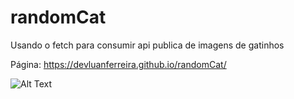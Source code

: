 # randomCat

Usando o fetch para consumir api publica de imagens de gatinhos

Página: https://devluanferreira.github.io/randomCat/

![Alt Text](https://github.com/luanferreira93/randomCat/blob/main/cap1.png)
